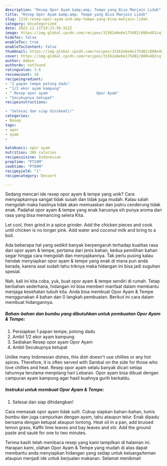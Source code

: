 ```yaml
---
description: "Resep Opor Ayam &amp;amp; Tempe yang Bisa Manjain Lidah"
title: "Resep Opor Ayam &amp;amp; Tempe yang Bisa Manjain Lidah"
slug: 1219-resep-opor-ayam-and-amp-tempe-yang-bisa-manjain-lidah
category: Uncategorized
date: 2022-12-11T19:23:50.912Z
image: https://img-global.cpcdn.com/recipes/31562e6e6e175d82/680x482cq70/opor-ayam-tempe-foto-resep-utama.jpg
hideToc: false
enableToc: true
enableTocContent: false
thumbnail: https://img-global.cpcdn.com/recipes/31562e6e6e175d82/680x482cq70/opor-ayam-tempe-foto-resep-utama.jpg
cover: https://img-global.cpcdn.com/recipes/31562e6e6e175d82/680x482cq70/opor-ayam-tempe-foto-resep-utama.jpg
author: Admin
authorAv: notfound
ratingvalue: 3.6
reviewcount: 10
recipeingredient:
- "1 papan tempe potong dadu"
- "1/2 ekor ayam kampung"
- " Resep opor ayam                      Opor Ayam"
- "Secukupnya ketupat"
recipeinstructions:

- "Selesai dan siap dinikmati!"
categories:
- Resep
tags:
- opor
- ayam
- 

katakunci: opor ayam  
nutrition: 206 calories
recipecuisine: Indonesian
preptime: "PT29M"
cooktime: "PT60M"
recipeyield: "1"
recipecategory: Dessert

---
```





Sedang mencari ide resep opor ayam &amp; tempe yang unik? Cara menyiapkannya sangat tidak susah dan tidak juga mudah. Kalau salah mengolah maka hasilnya tidak akan memuaskan dan justru cenderung tidak enak. Padahal opor ayam &amp; tempe yang enak harusnya sih punya aroma dan rasa yang bisa memancing selera Kita.





Let cool, then grind in a spice grinder. Add the chicken pieces and cook until chicken is no longer pink. Add water and coconut milk and bring to a boil.

Ada beberapa hal yang sedikit banyak berpengaruh terhadap kualitas rasa dari opor ayam &amp; tempe, pertama dari jenis bahan, kedua pemilihan bahan segar hingga cara mengolah dan menyajikannya. Tak perlu pusing kalau hendak menyiapkan opor ayam &amp; tempe yang enak di mana pun anda berada, karena asal sudah tahu triknya maka hidangan ini bisa jadi suguhan spesial.






Nah, kali ini kita coba, yuk, buat opor ayam &amp; tempe sendiri di rumah. Tetap berbahan sederhana, hidangan ini bisa memberi manfaat dalam membantu menjaga kesehatan tubuh kita. Anda bisa membuat Opor Ayam &amp; Tempe menggunakan 4 bahan dan 0 langkah pembuatan. Berikut ini cara dalam membuat hidangannya.

<!--inarticleads1-->

##### Bahan-bahan dan bumbu yang dibutuhkan untuk pembuatan Opor Ayam &amp; Tempe:

1. Persiapkan 1 papan tempe, potong dadu
1. Ambil 1/2 ekor ayam kampung
1. Sediakan  Resep opor ayam                      Opor Ayam
1. Ambil Secukupnya ketupat


Unlike many Indonesian dishes, this dish doesn&#39;t use chillies or any hot spices. Therefore, it is often served with Sambal on the side for those who love chillies and heat. Resep opor ayam selalu banyak dicari setiap tahunnya terutama menjelang hari Lebaran. Opor ayam bisa dibuat dengan campuran ayam kampung agar hasil kuahnya gurih berkaldu. 

<!--inarticleads2-->

##### Instruksi untuk membuat Opor Ayam &amp; Tempe:


1. Selesai dan siap dihidangkan!

Cara memasak opor ayam tidak sulit. Cukup siapkan bahan-bahan, tumis bumbu dan juga campurkan dengan ayam, tahu ataupun telur. Enak dipadu bersama dengan ketupat ataupun lontong. Heat oil in a pan, add bruised lemon grass, Kaffir lime leaves and bay leaves and stir. Add the ground paste and sauté for one to two minutes. 

Terima kasih telah membaca resep yang kami tampilkan di halaman ini. Harapan kami, olahan Opor Ayam &amp; Tempe yang mudah di atas dapat membantu anda menyiapkan hidangan yang sedap untuk keluarga/teman ataupun menjadi ide untuk berjualan makanan. Selamat menikmati
